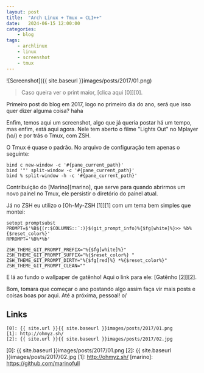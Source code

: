 ```yaml
---
layout: post
title:	"Arch Linux + Tmux = CLI++"
date:	2024-06-15 12:00:00
categories:
    - blog
tags:
    - archlinux
    - linux
    - screenshot
    - tmux
---
```


![Screenshot]({{ site.baseurl }}images/posts/2017/01.png)

> Caso queira ver o print maior, [clica aqui \[0\]][0].

Primeiro post do blog em 2017, logo no primeiro dia do ano, será que isso quer dizer alguma coisa? haha

Enfim, temos aqui um screenshot, algo que já queria postar há um tempo, mas enfim, está aqui agora. Nele tem aberto o filme "Lights Out" no Mplayer (\o/) e por trás o Tmux, com ZSH.

O Tmux é quase o padrão. No arquivo de configuração tem apenas o seguinte:

~~~
bind c new-window -c '#{pane_current_path}'
bind '"' split-window -c '#{pane_current_path}'
bind % split-window -h -c '#{pane_current_path}'
~~~

Contribuição do [Marino][marino], que serve para quando abrirmos um novo painel no Tmux, ele persistir o diretório do painel atual.

Já no ZSH eu utilizo o [Oh-My-ZSH \[1\]][1] com um tema bem simples que montei:

~~~
setopt promptsubst
PROMPT=$'%B${(r:$COLUMNS::¨:)}$(git_prompt_info)%{$fg[white]%}>> %b%{$reset_color%}'
RPROMPT='%B%*%b'

ZSH_THEME_GIT_PROMPT_PREFIX="%{$fg[white]%}"
ZSH_THEME_GIT_PROMPT_SUFFIX="%{$reset_color%} "
ZSH_THEME_GIT_PROMPT_DIRTY="%{$fg[red]%} *%{$reset_color%}"
ZSH_THEME_GIT_PROMPT_CLEAN=""
~~~

E lá ao fundo o wallpaper de gatênho! Aqui o link para ele: [Gatênho \[2\]][2].

Bom, tomara que começar o ano postando algo assim faça vir mais posts e coisas boas por aqui. Até a próxima, pessoal! o/

## Links

~~~
[0]: {{ site.url }}{{ site.baseurl }}images/posts/2017/01.png
[1]: http://ohmyz.sh/
[2]: {{ site.url }}{{ site.baseurl }}images/posts/2017/02.jpg
~~~

[0]: {{ site.baseurl }}images/posts/2017/01.png
[2]: {{ site.baseurl }}images/posts/2017/02.jpg
[1]: http://ohmyz.sh/
[marino]: https://github.com/marinofull
